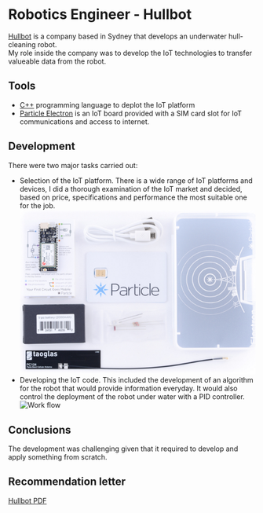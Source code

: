 # Robotics Engineer - Hullbot
[Hullbot](www.hullbot.com) is a company based in Sydney that develops an underwater hull-cleaning robot.  
My role inside the company was to develop the IoT technologies to transfer valueable data from the robot.

## Tools
- [C++](https://es.wikipedia.org/wiki/C%2B%2B) programming language to deplot the IoT platform
- [Particle Electron](https://docs.particle.io/electron/) is an IoT board provided with a SIM card slot for IoT communications and access to internet.

## Development
There were two major tasks carried out:
- Selection of the IoT platform. There is a wide range of IoT platforms and devices, I did a thorough examination of the IoT market and decided, based on price, specifications and performance the most suitable one for the job.
![Particle Electron](../images/hullbot_elctron.png)
- Developing the IoT code. This included the development of an algorithm for the robot that would provide information everyday. It would also control the deployment of the robot under water with a PID controller.
![Work flow](../images/hullbot_workflow.jpg)



## Conclusions
The development was challenging given that it required to develop and apply something from scratch.

## Recommendation letter

[Hullbot PDF](../pdf/recommendation_letter_hullbot.pdf)

